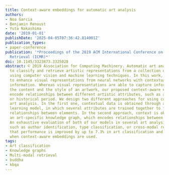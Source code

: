 ```yaml
---
title: Context-aware embeddings for automatic art analysis
authors:
- Noa Garcia
- Benjamin Renoust
- Yuta Nakashima
date: '2019-01-01'
publishDate: '2025-04-05T07:36:42.814001Z'
publication_types:
- paper-conference
publication: '*Proceedings of the 2019 ACM International Conference on Multimedia
  Retrieval (ICMR)*'
doi: 10.1145/3323873.3325028
abstract: © 2019 Association for Computing Machinery. Automatic art analysis aims
  to classify and retrieve artistic representations from a collection of images by
  using computer vision and machine learning techniques. In this work, we propose
  to enhance visual representations from neural networks with contextual artistic
  information. Whereas visual representations are able to capture information about
  the content and the style of an artwork, our proposed context-aware embeddings additionally
  encode relationships between different artistic attributes, such as author, school,
  or historical period. We design two different approaches for using context in automatic
  art analysis. In the first one, contextual data is obtained through a multi-task
  learning model, in which several attributes are trained together to find visual
  relationships between elements. In the second approach, context is obtained through
  an art-specific knowledge graph, which encodes relationships between artistic attributes.
  An exhaustive evaluation of both of our models in several art analysis problems,
  such as author identification, type classification, or cross-modal retrieval, show
  that performance is improved by up to 7.3% in art classification and 37.24% in retrieval
  when context-aware embeddings are used.
tags:
- Art classification
- Knowledge graphs
- Multi-modal retrieval
- buddha
- kbqa
---
```

